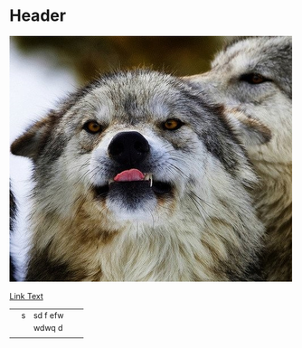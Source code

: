 

<!-- TITLE: Home -->
<!-- SUBTITLE: A quick summary of Home -->

# Header

![Aaaa](/uploads/aaaa.jpg "Aaaa")

[Link Text](/personal-noes)

|   |   |          |   |   |
|---|---|----------|---|---|
|   | s | sd f efw |   |   |
|   |   | wdwq d   |   |   |
|   |   |          |   |   |